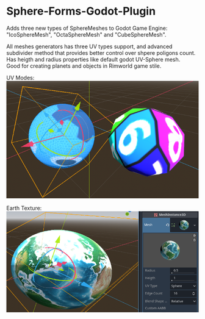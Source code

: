# Sphere-Forms-Godot-Plugin
Adds three new types of SphereMeshes to Godot Game Engine: "IcoSphereMesh", "OctaSphereMesh" and "CubeSphereMesh".

All meshes generators has three UV types support, and advanced subdivider method that provides better control over shpere poligons count. Has heigth and radius properties like default godot UV-Sphere mesh. 
<br> Good for creating planets and objects in Rimworld game stile.

UV Modes:<br>
![Earth Icosphere](https://raw.githubusercontent.com/MAGGen-hub/Sphere-Forms-Godot-Plugin/master/previews/uv_modes_preview.png)

Earth Texture:<br>
![Earth Icosphere](https://raw.githubusercontent.com/MAGGen-hub/Sphere-Forms-Godot-Plugin/master/previews/earth_icosphere.png)
